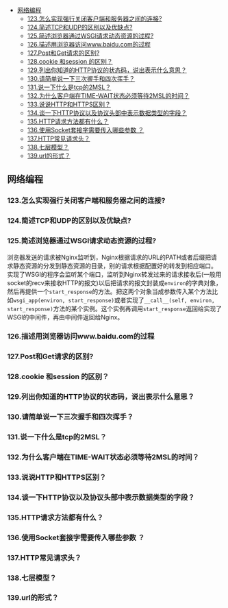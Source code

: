 <!-- TOC -->

- [网络编程](#网络编程)
    - [123.怎么实现强行关闭客户端和服务器之间的连接?](#123怎么实现强行关闭客户端和服务器之间的连接)
    - [124.简述TCP和UDP的区别以及优缺点?](#124简述tcp和udp的区别以及优缺点)
    - [125.简述浏览器通过WSGI请求动态资源的过程?](#125简述浏览器通过wsgi请求动态资源的过程)
    - [126.描述用浏览器访问www.baidu.com的过程](#126描述用浏览器访问wwwbaiducom的过程)
    - [127.Post和Get请求的区别?](#127post和get请求的区别)
    - [128.cookie 和session 的区别？](#128cookie-和session-的区别)
    - [129.列出你知道的HTTP协议的状态码，说出表示什么意思？](#129列出你知道的http协议的状态码说出表示什么意思)
    - [130.请简单说一下三次握手和四次挥手？](#130请简单说一下三次握手和四次挥手)
    - [131.说一下什么是tcp的2MSL？](#131说一下什么是tcp的2msl)
    - [132.为什么客户端在TIME-WAIT状态必须等待2MSL的时间？](#132为什么客户端在time-wait状态必须等待2msl的时间)
    - [133.说说HTTP和HTTPS区别？](#133说说http和https区别)
    - [134.谈一下HTTP协议以及协议头部中表示数据类型的字段？](#134谈一下http协议以及协议头部中表示数据类型的字段)
    - [135.HTTP请求方法都有什么？](#135http请求方法都有什么)
    - [136.使用Socket套接字需要传入哪些参数 ？](#136使用socket套接字需要传入哪些参数-)
    - [137.HTTP常见请求头？](#137http常见请求头)
    - [138.七层模型？](#138七层模型)
    - [139.url的形式？](#139url的形式)

<!-- /TOC -->

## 网络编程
### 123.怎么实现强行关闭客户端和服务器之间的连接?
### 124.简述TCP和UDP的区别以及优缺点?
### 125.简述浏览器通过WSGI请求动态资源的过程?
浏览器发送的请求被Nginx监听到，Nginx根据请求的URL的PATH或者后缀把请求静态资源的分发到静态资源的目录，别的请求根据配置好的转发到相应端口。
实现了WSGI的程序会监听某个端口，监听到Nginx转发过来的请求接收后(一般用socket的recv来接收HTTP的报文)以后把请求的报文封装成`environ`的字典对象，然后再提供一个`start_response`的方法。把这两个对象当成参数传入某个方法比如`wsgi_app(environ, start_response)`或者实现了`__call__(self, environ, start_response)`方法的某个实例。这个实例再调用`start_response`返回给实现了WSGI的中间件，再由中间件返回给Nginx。
### 126.描述用浏览器访问www.baidu.com的过程
### 127.Post和Get请求的区别?
### 128.cookie 和session 的区别？
### 129.列出你知道的HTTP协议的状态码，说出表示什么意思？
### 130.请简单说一下三次握手和四次挥手？
### 131.说一下什么是tcp的2MSL？
### 132.为什么客户端在TIME-WAIT状态必须等待2MSL的时间？
### 133.说说HTTP和HTTPS区别？
### 134.谈一下HTTP协议以及协议头部中表示数据类型的字段？
### 135.HTTP请求方法都有什么？
### 136.使用Socket套接字需要传入哪些参数 ？
### 137.HTTP常见请求头？
### 138.七层模型？
### 139.url的形式？
